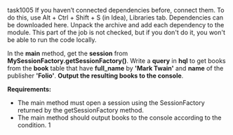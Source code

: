 task1005
If you haven’t connected dependencies before, connect them. To do this, use Alt + Ctrl + Shift + S (in Idea), Libraries tab.
Dependencies can be downloaded here.
Unpack the archive and add each dependency to the module. This part of the job is not checked, but if you don't do it, you won't be able to run the code locally.

In the **main** method, get the **session** from **MySessionFactory.getSessionFactory()**.
Write a **query** in **hql** to get books from the **book** table that have **full_name** by **'Mark Twain'** and **name** of the publisher **'Folio'**.
**Output the resulting books to the console**.

**Requirements:**<br>
*	The main method must open a session using the SessionFactory returned by the getSessionFactory method.
*	The main method should output books to the console according to the condition.
1

